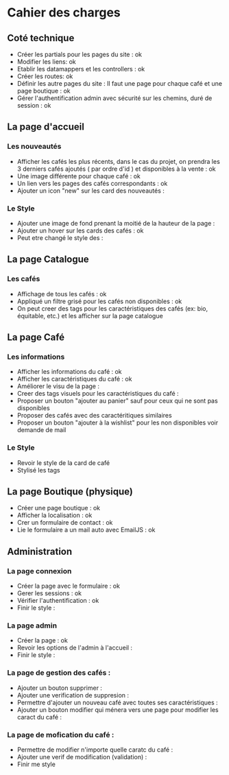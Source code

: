 # Cahier des charges

## Coté technique
- Créer les partials pour les pages du site : ok
- Modifier les liens: ok
- Etablir les datamappers et les controllers : ok
- Créer les routes: ok
- Définir les autre pages du site : Il faut une page pour chaque café et une page boutique : ok
- Gérer l'authentification admin avec sécurité sur les chemins, duré de session : ok

## La page d'accueil

### Les nouveautés
- Afficher les cafés les plus récents, dans le cas du projet, on prendra les 3 derniers cafés ajoutés ( par ordre d'id ) et disponibles à la vente : ok
- Une image différente pour chaque café : ok
- Un lien vers les pages des cafés correspondants : ok
- Ajouter un icon "new" sur les card des nouveautés : 

### Le Style
- Ajouter une image de fond prenant la moitié de la hauteur de la page : 
- Ajouter un hover sur les cards des cafés : ok
- Peut etre changé le style des  :

## La page Catalogue

### Les cafés
- Affichage de tous les cafés : ok
- Appliqué un filtre grisé pour les cafés non disponibles : ok
- On peut creer des tags pour les caractéristiques des cafés (ex: bio, équitable, etc.) et les afficher sur la page catalogue

## La page Café

### Les informations
- Afficher les informations du café : ok
- Afficher les caractéristiques du café : ok
- Améliorer le visu de la page :
- Creer des tags visuels pour les caractéristiques du café :
- Proposer un bouton "ajouter au panier" sauf pour ceux qui ne sont pas disponibles
- Proposer des cafés avec des caractéritiques similaires
- Proposer un bouton "ajouter à la wishlist" pour les non disponibles voir demande de mail 


### Le Style
- Revoir le style de la card de café 
- Stylisé les tags

## La page Boutique (physique)

- Créer une page boutique : ok
- Afficher la localisation : ok
- Crer un formulaire de contact : ok
- Lie le formulaire a un mail auto avec EmailJS : ok

## Administration 

### La page connexion 

- Créer la page avec le formulaire : ok
- Gerer les sessions : ok
- Vérifier l'authentification : ok
- Finir le style :

### La page admin

- Créer la page : ok
- Revoir les options de l'admin à l'accueil : 
- Finir le style : 

### La page de gestion des cafés :

- Ajouter un bouton supprimer : 
- Ajouter une verification de suppresion : 
- Permettre d'ajouter un nouveau café avec toutes ses caractéristiques :
- Ajouter un bouton modifier qui ménera vers une page pour modifier les caract du café : 

### La page de mofication du café :

- Permettre de modifier n'importe quelle caratc du café :
- Ajouter une verif de modification (validation) : 
- Finir me style 